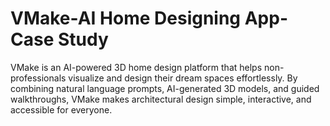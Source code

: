 # VMake-AI Home Designing App-Case Study
VMake is an AI-powered 3D home design platform that helps non-professionals visualize and design their dream spaces effortlessly. By combining natural language prompts, AI-generated 3D models, and guided walkthroughs, VMake makes architectural design simple, interactive, and accessible for everyone.
